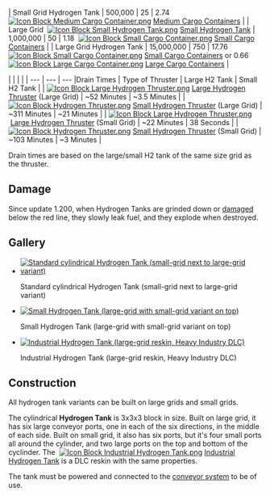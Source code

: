 | Small Grid Hydrogen Tank | 500,000 | 25  | 2.74  [![Icon Block Medium Cargo Container.png](https://spaceengineers.wiki.gg/images/thumb/Icon_Block_Medium_Cargo_Container.png/21px-Icon_Block_Medium_Cargo_Container.png?5e0039)](https://spaceengineers.wiki.gg/wiki/Medium_Cargo_Container "Medium Cargo Container") [Medium Cargo Containers](https://spaceengineers.wiki.gg/wiki/Medium_Cargo_Container "Medium Cargo Container") |
| Large Grid  [![Icon Block Small Hydrogen Tank.png](https://spaceengineers.wiki.gg/images/thumb/Icon_Block_Small_Hydrogen_Tank.png/21px-Icon_Block_Small_Hydrogen_Tank.png?9125ec)](https://spaceengineers.wiki.gg/wiki/Small_Hydrogen_Tank "Small Hydrogen Tank") [Small Hydrogen Tank](https://spaceengineers.wiki.gg/wiki/Small_Hydrogen_Tank "Small Hydrogen Tank") | 1,000,000 | 50  | 1.18  [![Icon Block Small Cargo Container.png](https://spaceengineers.wiki.gg/images/thumb/Icon_Block_Small_Cargo_Container.png/21px-Icon_Block_Small_Cargo_Container.png?4af936)](https://spaceengineers.wiki.gg/wiki/Small_Cargo_Container "Small Cargo Container") [Small Cargo Containers](https://spaceengineers.wiki.gg/wiki/Small_Cargo_Container "Small Cargo Container") |
| Large Grid Hydrogen Tank | 15,000,000 | 750 | 17.76  [![Icon Block Small Cargo Container.png](https://spaceengineers.wiki.gg/images/thumb/Icon_Block_Small_Cargo_Container.png/21px-Icon_Block_Small_Cargo_Container.png?4af936)](https://spaceengineers.wiki.gg/wiki/Small_Cargo_Container "Small Cargo Container") [Small Cargo Containers](https://spaceengineers.wiki.gg/wiki/Small_Cargo_Container "Small Cargo Container") or 0.66  [![Icon Block Large Cargo Container.png](https://spaceengineers.wiki.gg/images/thumb/Icon_Block_Large_Cargo_Container.png/21px-Icon_Block_Large_Cargo_Container.png?b155ac)](https://spaceengineers.wiki.gg/wiki/Large_Cargo_Container "Large Cargo Container") [Large Cargo Containers](https://spaceengineers.wiki.gg/wiki/Large_Cargo_Container "Large Cargo Container") |

|     |     |     |
| --- | --- | --- |Drain Times
| Type of Thruster | Large H2 Tank | Small H2 Tank |
| [![Icon Block Large Hydrogen Thruster.png](https://spaceengineers.wiki.gg/images/thumb/Icon_Block_Large_Hydrogen_Thruster.png/21px-Icon_Block_Large_Hydrogen_Thruster.png?f132bb)](https://spaceengineers.wiki.gg/wiki/Large_Hydrogen_Thruster "Large Hydrogen Thruster") [Large Hydrogen Thruster](https://spaceengineers.wiki.gg/wiki/Large_Hydrogen_Thruster "Large Hydrogen Thruster") (Large Grid) | ~52 Minutes | ~3.5 Minutes |
| [![Icon Block Hydrogen Thruster.png](https://spaceengineers.wiki.gg/images/thumb/Icon_Block_Hydrogen_Thruster.png/21px-Icon_Block_Hydrogen_Thruster.png?77ed1d)](https://spaceengineers.wiki.gg/wiki/Hydrogen_Thruster "Hydrogen Thruster") [Small Hydrogen Thruster](https://spaceengineers.wiki.gg/wiki/Hydrogen_Thruster "Hydrogen Thruster") (Large Grid) | ~311 Minutes | ~21 Minutes |
| [![Icon Block Large Hydrogen Thruster.png](https://spaceengineers.wiki.gg/images/thumb/Icon_Block_Large_Hydrogen_Thruster.png/21px-Icon_Block_Large_Hydrogen_Thruster.png?f132bb)](https://spaceengineers.wiki.gg/wiki/Large_Hydrogen_Thruster "Large Hydrogen Thruster") [Large Hydrogen Thruster](https://spaceengineers.wiki.gg/wiki/Large_Hydrogen_Thruster "Large Hydrogen Thruster") (Small Grid) | ~22 Minutes | 38 Seconds |
| [![Icon Block Hydrogen Thruster.png](https://spaceengineers.wiki.gg/images/thumb/Icon_Block_Hydrogen_Thruster.png/21px-Icon_Block_Hydrogen_Thruster.png?77ed1d)](https://spaceengineers.wiki.gg/wiki/Hydrogen_Thruster "Hydrogen Thruster") [Small Hydrogen Thruster](https://spaceengineers.wiki.gg/wiki/Hydrogen_Thruster "Hydrogen Thruster") (Small Grid) | ~103 Minutes | ~3 Minutes |

Drain times are based on the large/small H2 tank of the same size grid as the thruster.

## Damage

Since update 1.200, when Hydrogen Tanks are grinded down or [damaged](https://spaceengineers.wiki.gg/wiki/Damage_Mechanics "Damage Mechanics") below the red line, they slowly leak fuel, and they explode when destroyed.

## Gallery

*   [![Standard cylindrical Hydrogen Tank (small-grid next to large-grid variant)](https://spaceengineers.wiki.gg/images/thumb/Hydrogen_Tank.png/100px-Hydrogen_Tank.png?c4d459)](https://spaceengineers.wiki.gg/wiki/File:Hydrogen_Tank.png "Standard cylindrical Hydrogen Tank (small-grid next to large-grid variant)")
    
    Standard cylindrical Hydrogen Tank (small-grid next to large-grid variant)
    
*   [![Small Hydrogen Tank (large-grid with small-grid variant on top)](https://spaceengineers.wiki.gg/images/thumb/Small_Hydrogen_Tank.png/120px-Small_Hydrogen_Tank.png?5ff5d4)](https://spaceengineers.wiki.gg/wiki/File:Small_Hydrogen_Tank.png "Small Hydrogen Tank (large-grid with small-grid variant on top)")
    
    Small Hydrogen Tank (large-grid with small-grid variant on top)
    
*   [![Industrial Hydrogen Tank (large-grid reskin, Heavy Industry DLC)](https://spaceengineers.wiki.gg/images/thumb/Icon_Block_Industrial_Hydrogen_Tank.png/120px-Icon_Block_Industrial_Hydrogen_Tank.png?33aeef)](https://spaceengineers.wiki.gg/wiki/File:Icon_Block_Industrial_Hydrogen_Tank.png "Industrial Hydrogen Tank (large-grid reskin, Heavy Industry DLC)")
    
    Industrial Hydrogen Tank (large-grid reskin, Heavy Industry DLC)
    

## Construction

All hydrogen tank variants can be built on large grids and small grids.

The cylindrical **Hydrogen Tank** is 3x3x3 block in size. Built on large grid, it has six large conveyor ports, one in each of the six directions, in the middle of each side. Built on small grid, it also has six ports, but it's four small ports all around the cylinder, and two large ports on the top and bottom of the cyclinder. The  [![Icon Block Industrial Hydrogen Tank.png](https://spaceengineers.wiki.gg/images/thumb/Icon_Block_Industrial_Hydrogen_Tank.png/21px-Icon_Block_Industrial_Hydrogen_Tank.png?33aeef)](https://spaceengineers.wiki.gg/wiki/Industrial_Hydrogen_Tank "Industrial Hydrogen Tank") [Industrial Hydrogen Tank](https://spaceengineers.wiki.gg/wiki/Industrial_Hydrogen_Tank "Industrial Hydrogen Tank") is a DLC reskin with the same properties.

The tank must be powered and connected to the [conveyor system](https://spaceengineers.wiki.gg/wiki/Conveyor_system "Conveyor system") to be of use.
